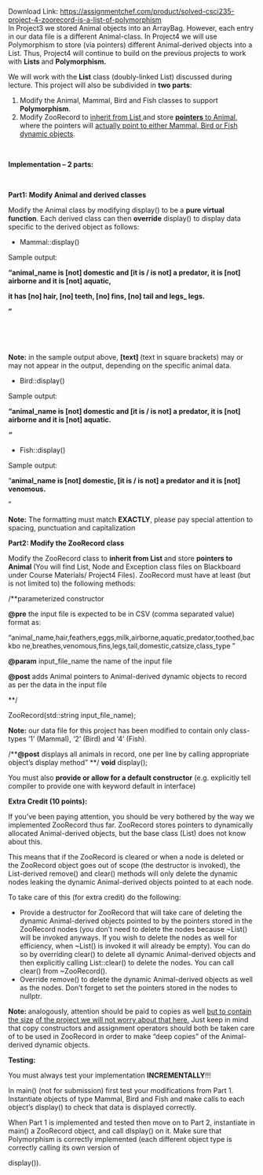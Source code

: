 Download Link: https://assignmentchef.com/product/solved-csci235-project-4-zoorecord-is-a-list-of-polymorphism
<br>
<strong> </strong>In Project3 we stored Animal objects into an ArrayBag. However, each entry in our data file is a different Animal-class. In Project4 we will use Polymorphism to store (via pointers) different Animal-derived objects into a List. Thus, Project4 will continue to build on the previous projects to work with <strong>Lists </strong>and <strong>Polymorphism.  </strong>

We will work with the <strong>List</strong> class (doubly-linked List) discussed during lecture. This project will also be subdivided in <strong>two parts</strong>:

<ol>

 <li>Modify the Animal, Mammal, Bird and Fish classes to support <strong>Polymorphism</strong>.</li>

 <li>Modify ZooRecord to <u>inherit from List </u>and store <strong><u>pointers</u></strong><u> to </u><u>Animal</u>, where the pointers will <u>actually point to either </u><u>Mammal, </u><u>Bird or </u><u>Fish dynamic objects</u>.</li>

</ol>

<strong> </strong>

<strong>Implementation – 2 parts:  </strong>

<strong> </strong>

<strong>Part1:  Modify Animal and derived classes </strong>

<strong>           </strong>

Modify the Animal class by modifying display() to be a <strong>pure virtual function</strong>. Each derived class can then <strong>override</strong> display() to display data specific to the derived object as follows:

<ul>

 <li>Mammal::display()</li>

</ul>

Sample output:

<strong>“animal_name is [not] domestic and [it is / is not] a predator,
    it is [not] airborne and it is [not] aquatic,
</strong>

<strong>   it has [no] hair, [no] teeth, [no] fins, [no] tail and legs_ legs.

”</strong>

<strong> </strong>

<strong> </strong>

<strong>Note:</strong> in the sample output above, <strong>[text]  </strong>(text in square brackets) may or may not appear in the output, depending on the specific animal data.

<ul>

 <li>Bird::display()</li>

</ul>

Sample output:

<strong>“animal_name is [not] domestic and [it is / is not] a predator,
 </strong><strong>    </strong><strong>it is [not] airborne and it is [not] aquatic.

<em>”</em></strong>




<ul>

 <li>Fish::display()</li>

</ul>

Sample output:

“<strong>animal_name is [not] domestic, [it is / is not] a predator
 </strong><strong>    </strong><strong>and it is [not] venomous.

</strong>”

<strong>Note:</strong> The formatting must match <strong>EXACTLY</strong>, please pay special attention to  spacing, punctuation and capitalization<strong> </strong>

<strong>Part2:  Modify the ZooRecord class </strong>

Modify the ZooRecord class to <strong>inherit from List </strong>and store <strong>pointers to Animal </strong>(You will find List, Node and Exception class files on Blackboard under Course Materials/ Project4 Files). ZooRecord must have at least (but is not limited to) the following methods:

/**parameterized constructor

<strong>@pre</strong> the input file is expected to be in CSV (comma separated value) format as:

“animal_name,hair,feathers,eggs,milk,airborne,aquatic,predator,toothed,backbo ne,breathes,venomous,fins,legs,tail,domestic,catsize,class_type<strong>
</strong>”

<strong>@param</strong> input_file_name the name of  the input file

<strong>@post</strong> adds Animal pointers to Animal-derived dynamic objects to record as per the data in the input file

**/

ZooRecord(std::string input_file_name);

<strong>Note:</strong> our data file for this project has been modified to contain only class-types ‘1’ (Mammal), ‘2’ (Bird) and ‘4’ (Fish).

/**<strong>@post</strong> displays all animals in record, one per line by calling appropriate object’s display method” **/  <strong>void</strong> display();

You must also <strong>provide or allow for a default constructor</strong> (e.g. explicitly tell compiler to provide one with keyword default in interface)

<strong>Extra Credit (10 points): </strong>

If you’ve been paying attention, you should be very bothered by the way we implemented ZooRecord thus far. ZooRecord stores pointers to dynamically allocated Animal-derived objects, but the base class (List) does not know about this.




This means that if the ZooRecord is cleared or when a node is deleted or the ZooRecord object goes out of scope (the destructor is invoked), the List-derived remove() and clear() methods will only delete the dynamic nodes leaking the dynamic Animal-derived objects pointed to at each node.




To take care of this (for extra credit) do the following:

<ul>

 <li>Provide a destructor for ZooRecord that will take care of deleting the dynamic Animal-derived objects pointed to by the pointers stored in the ZooRecord nodes (you don’t need to delete the nodes because ~List() will be invoked anyways. If you wish to delete the nodes as well for efficiency, when ~List() is invoked it will already be empty). You can do so by overriding clear() to delete all dynamic Animal-derived objects and then explicitly calling List::clear() to delete the nodes. You can call clear() from ~ZooRecord().</li>

 <li>Override remove() to delete the dynamic Animal-derived objects as well as the nodes. Don’t forget to set the pointers stored in the nodes to nullptr.</li>

</ul>

<strong>Note: </strong>analogously, attention should be paid to copies as well <u>but to contain the size</u> <u>of the project we will not worry about that here.</u> Just keep in mind that copy constructors and assignment operators should both be taken care of to be used in ZooRecord in order to make “deep copies” of the Animal-derived dynamic objects.

<strong>Testing: </strong>

You must always test your implementation <strong>INCREMENTALLY</strong>!!!

In main() (not for submission) first test your modifications from Part 1. Instantiate objects of type Mammal, Bird and Fish and make calls to each object’s display() to check that data is displayed correctly.

When Part 1 is implemented and tested then move on to Part 2, instantiate in main() a ZooRecord object, and call dIsplay() on it. Make sure that Polymorphism is correctly implemented (each different object type is correctly calling its own version of

display()).